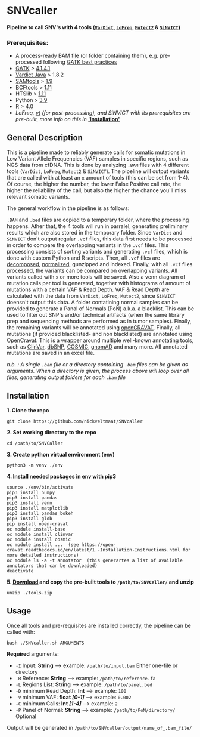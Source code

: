# SNVcaller
#### **Pipeline to call SNV's with 4 tools ([`VarDict`](https://pubmed.ncbi.nlm.nih.gov/27060149/), [`LoFreq`](https://www.ncbi.nlm.nih.gov/pmc/articles/PMC3526318/), [`Mutect2`](https://www.biorxiv.org/content/10.1101/861054v1) & [`SiNVICT`](https://pubmed.ncbi.nlm.nih.gov/27531099/))**

### Prerequisites:
 * A process-ready BAM file (or folder containing them), e.g. pre-processed following [GATK best practices](https://gatk.broadinstitute.org/hc/en-us/articles/360035535912-Data-pre-processing-for-variant-discovery)
 * [GATK](https://gatk.broadinstitute.org/hc/en-us) > [4.1.4.1](https://github.com/broadinstitute/gatk/releases/tag/4.1.4.1)
 * [Vardict Java](https://bioconda.github.io/recipes/vardict-java/README.html) > 1.8.2
 * [SAMtools](http://www.htslib.org/) > [1.9](http://www.htslib.org/download/)
 * BCFtools > [1.11](http://www.htslib.org/download/)
 * HTSlib > [1.11](http://www.htslib.org/download/)
 * Python > [3.9](https://www.python.org/downloads/release/python-390/)
 * R > [4.0](https://cran.r-project.org/bin/windows/base/)
 * *LoFreq, [vt](https://github.com/atks/vt) (for post-processing), and SiNVICT with its prerequisites are pre-built, more info on this in* [__'Installation'__](https://github.com/nickveltmaat/SNVcaller/blob/main/README.md#installation)

## General Description
This is a pipeline made to reliably generate calls for somatic mutations in Low Variant Allele Frequencies (VAF) samples in specific regions, such as NGS data from cfDNA. This is done by analyzing `.BAM` files with 4 different tools (`VarDict`, `LoFreq`, `Mutect2` & `SiNVICT`). The pipeline will output variants that are called with at least an `x` amount of tools (this can be set from 1-4). Of course, the higher the number, the lower False Positive call rate, the higher the reliability of the call, but also the higher the chance you'll miss relevant somatic variants. 

The general workflow in the pipeline is as follows: 

`.BAM` and `.bed` files are copied to a temporary folder, where the processing happens. Ather that, the 4 tools will run in parralel, generating preliminary results which are also stored in the temporary folder. Since `VarDict` and `SiNVICT` don't output regular `.vcf` files, this data first needs to be processed in order to compare the overlapping variants in the `.vcf` files. This processing consists of sorting variants and generating `.vcf` files, which is done with custom Python and R scripts. Then, all `.vcf` files are [decomposed](https://genome.sph.umich.edu/wiki/Vt#Decompose), [normalized](https://genome.sph.umich.edu/wiki/Vt#Normalization), gunzipped and indexed. Finally, with all `.vcf` files processed, the variants can be compared on overlapping variants. All variants called with `x` or more tools will be saved. Also a venn diagram of mutation calls per tool is generated, together with histograms of amount of mutations with a certain VAF & Read Depth. VAF & Read Depth are calculated with the data from `VarDict`, `LoFreq`, `Mutect2`, since `SiNVICT` doensn't output this data. A folder contatining normal samples can be provided to generate a Panal of Normals (PoN) a.k.a. a blacklist. This can be used to filter out SNP's and/or technical artifacts (when the same library prep and sequencing methods are performed as in tumor samples). Finally, the remaining variants will be annotated using [openCRAVAT](https://opencravat.org/). Finally, all mutations (if provided blacklisted- and non blacklisted) are annotated using [OpenCravat](https://open-cravat.readthedocs.io/en/latest/quickstart.html). This is a wrapper around multiple well-known annotating tools, such as [ClinVar](https://www.ncbi.nlm.nih.gov/clinvar/), [dbSNP](https://www.ncbi.nlm.nih.gov/snp/), [COSMIC](https://cancer.sanger.ac.uk/cosmic), [gnomAD](https://gnomad.broadinstitute.org/) and many more. All annotated mutations are saved in an excel file. 

*n.b. : A single `.bam` file or a directory containing `.bam` files can be given as arguments. When a directory is given, the process above will loop over all files, generating output folders for each `.bam` file* 



## Installation
**1. Clone the repo**

`git clone https://github.com/nickveltmaat/SNVcaller`

**2. Set working directory to the repo**

`cd /path/to/SNVCaller`

**3. Create python virtual environment (env)**

`python3 -m venv ./env`

**4. Install needed packages in env with pip3**

```
source ./env/bin/activate
pip3 install numpy
pip3 install pandas
pip3 install venn
pip3 install matplotlib
pip3 install pandas_bokeh
pip3 install glob
pip install open-cravat
oc module install-base
oc module install clinvar
oc module install cosmic
oc module install ...  (see https://open-cravat.readthedocs.io/en/latest/1.-Installation-Instructions.html for more detailed instructions)
oc module ls -a -t annotator  (this generartes a list of available annotators that can be downloaded)
deactivate
```
**5. [Download](https://drive.google.com/drive/folders/1QBt0NdPqjQU_y-A7omxoyiPfl1DL65Xn?usp=sharing) and copy the pre-built tools to `/path/to/SNVCaller/` and unzip**
 
 `unzip ./tools.zip`

## Usage
Once all tools and pre-requisites are installed correctly, the pipeline can be called with: 

`bash ./SNVcaller.sh ARGUMENTS`

**Required** arguments:
- `-I` Input:              **String**   --> example: `/path/to/input.bam` Either one-file or directory
- `-R` Reference:          **String**    --> example: `/path/to/reference.fa`
- `-L` Regions List:       **String**    --> example: `/path/to/panel.bed`
- `-D` minimum Read Depth:  **Int**       --> example: `100`
- `-V` minimum VAF:         __float *[0-1]*__  --> example: `0.002`
- `-C` minimum Calls:       __Int *[1-4]*__ --> example: `2`
- `-P` Panel of Normal:     **String** --> example: `/path/to/PoN/directory/` Optional


Output will be generated in `/path/to/SNVcaller/output/name_of_.bam_file/`
